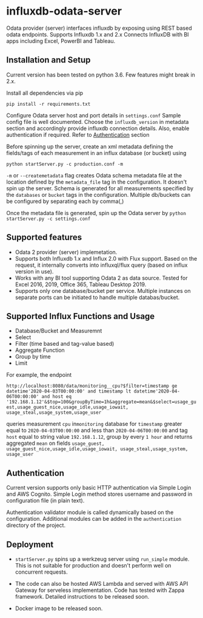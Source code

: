 # influxdb-odata-server
Odata provider (server) interfaces influxdb by exposing using 
REST based odata endpoints. Supports Influxdb 1.x and 2.x Connects InfluxDB with BI apps 
including Excel, PowerBI and Tableau.

## Installation and Setup
Current version has been tested on python 3.6. Few features might 
break in 2.x. 

Install all dependencies via pip

`pip install -r requirements.txt`

Configure Odata server host and port details in 
`settings.conf` Sample config file is well documented. Choose the 
`influxdb_version` in metadata section and accordingly provide
influxdb connection details. Also, enable authentication if required.
Refer to [Authentication](#Authentication) section 

Before spinning up the server, create an xml metadata defining the 
fields/tags of each measurement in an influx database (or bucket) using 

`python startServer.py -c production.conf -m `

`-m` or `--createmetadata` flag creates Odata schema metadata file
at the location defined by the `metadata_file` tag in the 
configuration. It doesn't spin up the server. Schema is generated 
for all measurements specified by the `databases` or `bucket` tags 
in the configuration. Multiple db/buckets can be configured by 
separating each by comma(,)

Once the metadata file is generated, spin up the Odata server by 
`python startServer.py -c settings.conf`


## Supported features
* Odata 2 provider (server) implemetation.
* Supports both Influxdb 1.x and Influx 2.0 with Flux support. 
Based on the request, it internally converts into 
influxql/flux query (based on influx version in use).
* Works with any BI tool supporting Odata 2 as data source. 
Tested for Excel 2016, 2019, Office 365, Tableau Desktop 2019.
* Supports only one database/bucket per service. Multiple 
instances on separate ports can be initiated to handle multiple 
databas/bucket.

## Supported Influx Functions and Usage
* Database/Bucket and Measuremnt
* Select
* Filter (time based and tag-value based)
* Aggregate Function
* Group by time 
* Limit

For example, the endpoint 

`http://localhost:8080/data/monitoring__cpu?$filter=timestamp ge datetime'2020-04-03T00:00:00' and timestamp lt datetime'2020-04-06T00:00:00' and host eq '192.168.1.12'&$top=100&groupByTime=1h&aggregate=mean&$select=usage_guest,usage_guest_nice,usage_idle,usage_iowait, usage_steal,usage_system,usage_user`

queries measurement `cpu` in`monitoring` database for `timestamp` 
greater equal to `2020-04-03T00:00:00` and less than `2020-04-06T00:00:00`
and tag `host` equal to string value `192.168.1.12`, group by 
every `1 hour` and returns aggregated `mean` on fields `usage_guest,
usage_guest_nice,usage_idle,usage_iowait, usage_steal,usage_system,
usage_user`
  

## Authentication
Current version supports only basic HTTP authentication via Simple
Login and AWS Cognito. Simple Login method stores username and password
in configuration file (in plain text). 

Authentication validator module is called dynamically based on the 
configuration. Additional modules can be added in the `authentication` 
directory of the project. 

## Deployment
* `startServer.py` spins up a werkzeug server using `run_simple` module.
 This is not suitable for production and doesn't perform well on 
 concurrent requests.
 
 * The code can also be hosted AWS Lambda and served with  AWS API 
 Gateway for serveless implementation. Code has tested with Zappa
 framework. Detailed instructions to be released soon. 
 
 * Docker image to be released soon.

